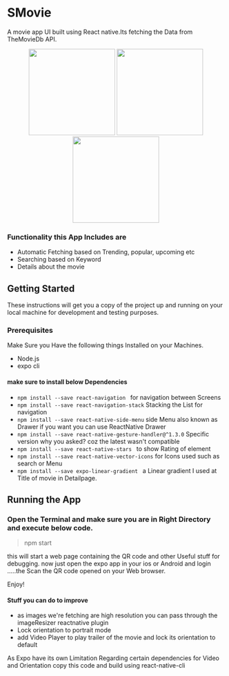 # SMovie
A movie app UI built using React native.Its fetching the Data from TheMovieDb API.

<p align="center">
 <img  src="https://user-images.githubusercontent.com/19578447/69011816-89354180-0994-11ea-92fb-7abafcca0d97.png" width="200">
 <img  src="https://user-images.githubusercontent.com/19578447/69011818-89cdd800-0994-11ea-8fb5-2da6464ac099.png" width="200">
 <img  src="https://user-images.githubusercontent.com/19578447/69011817-89354180-0994-11ea-86da-3e15ef129604.png" width="200">
</p> 

### Functionality this App Includes are
- Automatic Fetching based on Trending, popular, upcoming etc
- Searching based on Keyword
- Details about the movie

## Getting Started
These instructions will get you a copy of the project up and running on your local machine for development and testing purposes.

### Prerequisites
Make Sure you Have the following things Installed on your Machines.

- Node.js
- expo cli

#### make sure to install below Dependencies

- `npm install --save react-navigation ` for navigation between Screens
- `npm install --save react-navigation-stack` Stacking the List for navigation
- `npm install --save react-native-side-menu` side Menu also known as Drawer if you want you can use ReactNative Drawer
- `npm install --save react-native-gesture-handler@^1.3.0` Specific version why you asked? coz the latest wasn't compatible 
- `npm install --save react-native-stars ` to show Rating of element
- `npm install --save react-native-vector-icons` for Icons used such as search or Menu 
- `npm install --save expo-linear-gradient ` a Linear gradient I used at Title of movie in Detailpage.

## Running the App
### Open the Terminal and make sure you are in Right Directory and execute below code.
  > npm start
  
 this will start a web page containing the QR code and other Useful stuff for debugging.
 now just open the expo app in your ios or Android and login .....the Scan the QR code opened on your Web browser.

Enjoy!

#### Stuff you can do to improve
- as images we're fetching are high resolution you can pass through the imageResizer reactnative plugin 
- Lock orientation to portrait mode
- add Video Player to play trailer of the movie and lock its orientation to default

As Expo have its own Limitation Regarding certain dependencies for Video and Orientation copy this code and build using react-native-cli  




